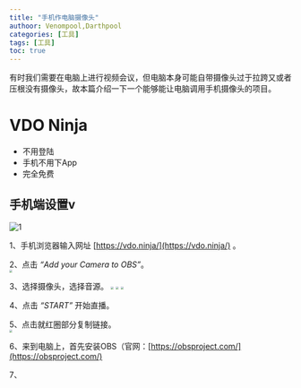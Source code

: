 ```yaml
---
title: "手机作电脑摄像头"
authoor: Venompool,Darthpool
categories: [工具]
tags: [工具]
toc: true
---
```


有时我们需要在电脑上进行视频会议，但电脑本身可能自带摄像头过于拉跨又或者压根没有摄像头，故本篇介绍一下一个能够能让电脑调用手机摄像头的项目。  
  
# VDO Ninja
* 不用登陆
* 手机不用下App
* 完全免费

## 手机端设置v   
![1](https://cdn.venompool.fun/blog.v.fun/231206/1.png)  

1、手机浏览器输入网址 [https://vdo.ninja/](https://vdo.ninja/) 。  
  
2、点击 *“Add your Camera to OBS”*。  
<img src="https://cdn.venompool.fun/blog.v.fun/231206/2.jpeg"  style="zoom: 33%;" />  
  
3、选择摄像头，选择音源。 
<img src="https://cdn.venompool.fun/blog.v.fun/231206/3.jpg"  style="zoom: 33%;" /> <img src="https://cdn.venompool.fun/blog.v.fun/231206/4.jpg"  style="zoom: 33%;" /> <img src="https://cdn.venompool.fun/blog.v.fun/231206/5.jpg"  style="zoom: 33%;" /> 
  
4、点击 *“START”* 开始直播。  
  
5、点击就红圈部分复制链接。  
<img src="https://cdn.venompool.fun/blog.v.fun/231206/6.jpg"  style="zoom: 33%;" />  
  
6、来到电脑上，首先安装OBS（官网：[https://obsproject.com/](https://obsproject.com/)  
  
7、
  

